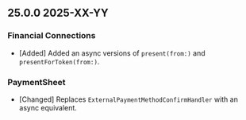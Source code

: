 ## 25.0.0 2025-XX-YY

### Financial Connections
* [Added] Added an async versions of `present(from:)` and `presentForToken(from:)`.

### PaymentSheet
* [Changed] Replaces `ExternalPaymentMethodConfirmHandler` with an async equivalent.
